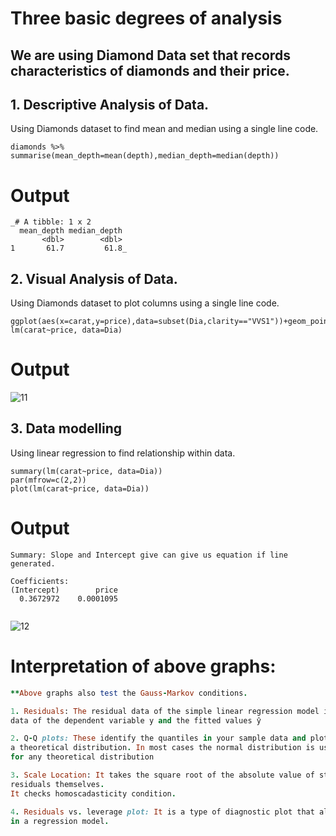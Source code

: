 # Three basic degrees of analysis
## We are using Diamond Data set that records characteristics of diamonds and their price.

## 1. Descriptive Analysis of Data.
Using Diamonds dataset to find mean and median using a single line code.
```
diamonds %>% summarise(mean_depth=mean(depth),median_depth=median(depth))

```
# Output

```
_# A tibble: 1 x 2
  mean_depth median_depth
       <dbl>        <dbl>
1       61.7         61.8_

```

## 2. Visual Analysis of Data.
Using Diamonds dataset to plot columns using a single line code.
```
ggplot(aes(x=carat,y=price),data=subset(Dia,clarity=="VVS1"))+geom_point(color="Green")+scale_x_discrete(breaks=seq(0,3,0.5))
lm(carat~price, data=Dia)

```
# Output

![11](https://user-images.githubusercontent.com/104814594/167105539-33d87e62-7abc-4564-acc5-388174a34155.JPG)

## 3. Data modelling
Using linear regression to find relationship within data.

```
summary(lm(carat~price, data=Dia))
par(mfrow=c(2,2))
plot(lm(carat~price, data=Dia))

```
# Output

```
Summary: Slope and Intercept give can give us equation if line generated.

Coefficients:
(Intercept)        price  
  0.3672972    0.0001095  
  
  ```
  
  ![12](https://user-images.githubusercontent.com/104814594/167106031-d70ec33e-a0e4-4597-8aff-9071bb40cd43.JPG)
  
  # Interpretation of above graphs: 
  
  ```ruby
  **Above graphs also test the Gauss-Markov conditions.
  
  1. Residuals: The residual data of the simple linear regression model is the difference between the observed
  data of the dependent variable y and the fitted values ŷ
  
  2. Q-Q plots: These identify the quantiles in your sample data and plot them against the quantiles of
  a theoretical distribution. In most cases the normal distribution is used, but a Q-Q plot can actually be created
  for any theoretical distribution
  
  3. Scale Location: It takes the square root of the absolute value of standardized residuals instead of plotting the
  residuals themselves. 
  It checks homoscadasticity condition.
  
  4. Residuals vs. leverage plot: It is a type of diagnostic plot that allows us to identify influential observations
  in a regression model.
  
  ```

